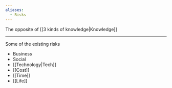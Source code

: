 ```yaml
---
aliases:
  - Risks
---
```

The opposite of [[3 kinds of knowledge|Knowledge]]

---

Some of the existing risks

- Business 
- Social 
- [[Technology|Tech]]
- [[Cost]]
- [[Time]]
- [[Life]]